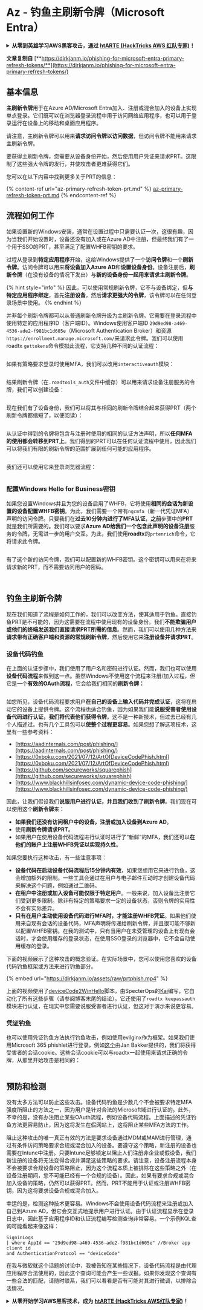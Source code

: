 # Az - 钓鱼主刷新令牌（Microsoft Entra）

<details>

<summary><strong>从零到英雄学习AWS黑客攻击，通过</strong> <a href="https://training.hacktricks.xyz/courses/arte"><strong>htARTE (HackTricks AWS 红队专家)</strong></a><strong>！</strong></summary>

支持HackTricks的其他方式：

* 如果您想在 **HackTricks中看到您的公司广告** 或 **下载HackTricks的PDF**，请查看[**订阅计划**](https://github.com/sponsors/carlospolop)！
* 获取[**官方PEASS & HackTricks商品**](https://peass.creator-spring.com)
* 发现[**PEASS家族**](https://opensea.io/collection/the-peass-family)，我们的独家[**NFTs系列**](https://opensea.io/collection/the-peass-family)
* **加入** 💬 [**Discord群组**](https://discord.gg/hRep4RUj7f) 或 [**telegram群组**](https://t.me/peass) 或在 **Twitter** 🐦 上**关注**我 [**@carlospolopm**](https://twitter.com/carlospolopm)**。**
* **通过向** [**HackTricks**](https://github.com/carlospolop/hacktricks) 和 [**HackTricks Cloud**](https://github.com/carlospolop/hacktricks-cloud) github仓库提交PR来分享您的黑客技巧。

</details>

**文章复制自** [**https://dirkjanm.io/phishing-for-microsoft-entra-primary-refresh-tokens/**](https://dirkjanm.io/phishing-for-microsoft-entra-primary-refresh-tokens/)

## 基本信息

**主刷新令牌**用于在Azure AD/Microsoft Entra加入、注册或混合加入的设备上实现单点登录。它们既可以在浏览器登录流程中用于访问网络应用程序，也可以用于登录运行在设备上的移动和桌面应用程序。

请注意，主刷新令牌可以用来**请求访问令牌以访问数据**，但访问令牌不能用来请求主刷新令牌。

要获得主刷新令牌，您需要从设备身份开始，然后使用用户凭证来请求PRT。这限制了这些强大令牌的发行，并使攻击者更难获得它们。

您可以在以下内容中找到更多关于PRT的信息：

{% content-ref url="az-primary-refresh-token-prt.md" %}
[az-primary-refresh-token-prt.md](az-primary-refresh-token-prt.md)
{% endcontent-ref %}

## 流程如何工作

如果设置新的Windows安装，通常在设置过程中只需要认证一次，这很有趣，因为当我们开始设置时，设备还没有加入或在Azure AD中注册，但最终我们有了一个用于SSO的PRT，甚至满足了配置WHFB密钥的要求。

过程从登录到**特定应用程序**开始，这给Windows提供了一个**访问令牌**和一个**刷新令牌**。访问令牌可以用来**将设备加入Azure AD**和**设置设备身份**。设备注册后，**刷新令牌**（在没有设备的情况下发出）与**新的设备身份一起用来请求主刷新令牌**。

{% hint style="info" %}
因此，可以使用常规刷新令牌，它不与设备绑定，但**与特定应用程序绑定**，首先**注册设备**，然后**请求更强大的令牌**，该令牌可以在任何登录场景中使用。
{% endhint %}

并非每个刷新令牌都可以从普通刷新令牌升级为主刷新令牌。它需要在登录流程中使用特定的应用程序ID（客户端ID）。Windows使用客户端ID `29d9ed98-a469-4536-ade2-f981bc1d605e`（Microsoft Authentication Broker）和资源`https://enrollment.manage.microsoft.com/`来请求此令牌。我们可以使用roadtx `gettokens`命令模拟此流程，它支持几种不同的认证流程：

<figure><img src="../../../.gitbook/assets/image (5) (1).png" alt=""><figcaption></figcaption></figure>

如果有策略要求登录时使用MFA，我们可以改用`interactiveauth`模块：

<figure><img src="../../../.gitbook/assets/image (1) (1) (1) (1) (1) (1) (1) (1) (1) (1) (1) (1) (1) (1) (1) (1).png" alt=""><figcaption></figcaption></figure>

结果刷新令牌（在`.roadtools_auth`文件中缓存）可以用来请求设备注册服务的令牌，我们可以创建设备：

<figure><img src="../../../.gitbook/assets/image (2) (1) (1) (1) (1) (1) (1) (1) (1) (1).png" alt=""><figcaption></figcaption></figure>

现在我们有了设备身份，我们可以将其与相同的刷新令牌结合起来获得PRT（两个刷新令牌都缩短了，以便阅读）：

<figure><img src="../../../.gitbook/assets/image (3) (1) (1) (1) (1) (1) (1) (1) (1).png" alt=""><figcaption></figcaption></figure>

从认证中得到的令牌将包含与注册时使用的相同的认证方法声明，所以**任何MFA的使用都会转移到PRT上**。我们得到的PRT可以在任何认证流程中使用，因此我们可以将我们有限的刷新令牌的范围扩展到任何可能的应用程序。

<figure><img src="../../../.gitbook/assets/image (4) (1) (1) (1) (1) (1) (1).png" alt=""><figcaption></figcaption></figure>

我们还可以使用它来登录浏览器流程：

<figure><img src="../../../.gitbook/assets/image (5) (1) (1).png" alt=""><figcaption></figcaption></figure>

### 配置Windows Hello for Business密钥 <a href="#provisioning-windows-hello-for-business-keys" id="provisioning-windows-hello-for-business-keys"></a>

如果您设置Windows并且为您的设备启用了WHFB，它将使用**相同的会话为新设置的设备配置WHFB密钥**。为此，我们需要一个带有`ngcmfa`（新一代凭证MFA）声明的访问令牌。只要我们在**过去10分钟内进行了MFA认证**，**之前**步骤中的**PRT**就是我们所需要的。我们可以要求**Azure AD给我们一个包含此声明的设备注册**服务的令牌，无需进一步的用户交互。为此，我们使用**roadtx**的`prtenrich`命令，它将请求此令牌。

<figure><img src="../../../.gitbook/assets/image (6) (1).png" alt=""><figcaption></figcaption></figure>

有了这个新的访问令牌，我们可以配置新的WHFB密钥。这个密钥可以用来在将来请求新的PRT，而不需要访问用户的密码。

<figure><img src="../../../.gitbook/assets/image (7) (1).png" alt=""><figcaption></figcaption></figure>

<figure><img src="../../../.gitbook/assets/image (8) (1).png" alt=""><figcaption></figcaption></figure>

## 钓鱼主刷新令牌 <a href="#phishing-for-primary-refresh-tokens" id="phishing-for-primary-refresh-tokens"></a>

现在我们知道了流程是如何工作的，我们可以改变方法，使其适用于钓鱼。直接钓鱼PRT是不可能的，因为这需要在流程中使用现有的设备身份。我们**不能欺骗用户或他们的终端发送我们直接请求PRT所需的信息**。然而，我们可以使用几种方法来**请求带有正确客户端和资源的常规刷新令牌**，然后使用它来**注册设备并请求PRT**。

### 设备代码钓鱼 <a href="#device-code-phishing" id="device-code-phishing"></a>

在上面的认证步骤中，我们使用了用户名和密码进行认证。然而，我们也可以使用**设备代码流程**来做到这一点。虽然Windows不使用这个流程来注册/加入过程，但它是一个**有效的OAuth流程**，它会给我们相同的**刷新令牌：**

<figure><img src="../../../.gitbook/assets/image (9) (1).png" alt=""><figcaption></figcaption></figure>

如您所见，设备代码流程要求用户**在自己的设备上输入代码并完成认证**，这将在启动它的设备上提供令牌。这个流程也适合钓鱼，因为如果我们能**说服受害者使用设备代码进行认证，我们将代表他们获得令牌**。这不是一种新技术，但过去已经有几个人描述过。也有几个工具包可以**使整个过程更容易**。如果您想了解这项技术，这里有一些参考资料：

* [https://aadinternals.com/post/phishing/](https://aadinternals.com/post/phishing/)
* [https://0xboku.com/2021/07/12/ArtOfDeviceCodePhish.html](https://0xboku.com/2021/07/12/ArtOfDeviceCodePhish.html)
* [https://github.com/secureworks/squarephish](https://github.com/secureworks/squarephish)
* [https://www.blackhillsinfosec.com/dynamic-device-code-phishing/](https://www.blackhillsinfosec.com/dynamic-device-code-phishing/)

因此，让我们假设我们**说服用户进行认证，并且我们收到了刷新令牌**。我们现在可以使用这个**刷新令牌**来：

* **如果我们还没有访问租户中的设备，注册或加入设备到Azure AD**。
* 使用**刷新令牌请求PRT**。
* 如果用户在使用设备代码流程进行认证时进行了“新鲜”的MFA，我们还可以**在他们的账户上注册WHFB凭证以实现持久性**。

如果您要执行这种攻击，有一些注意事项：

* **设备代码在启动设备代码流程后15分钟内有效**，如果您想用它来进行钓鱼，这会增加额外的限制。一些工具会通过在用户与电子邮件互动时才创建设备代码来解决这个问题，例如通过二维码。
* **在租户中注册或加入设备可能仅限于特定用户**。一般来说，加入设备比注册它们受到更多限制。除非有特定的策略要求一定的设备状态，否则令牌的实用性不会有实际差异。
* **只有在用户主动使用设备代码进行MFA时，才能注册WHFB凭证**。如果他们使用来自现有会话的设备代码，MFA声明将传递给刷新令牌，并且很可能不够新以配置WHFB密钥。在我的测试中，只有当用户在未受管理的设备上有现有会话时，才会使用缓存的登录状态，在使用SSO登录的浏览器中，它不会自动使用缓存的登录。

下面的视频展示了这种攻击的概念验证。在实际场景中，您可以使用您喜欢的设备代码钓鱼框架或方法来进行钓鱼部分。

{% embed url="https://dirkjanm.io/assets/raw/prtphish.mp4" %}

上面的视频使用了[deviceCode2WinHello](https://github.com/kiwids0220/deviceCode2WinHello)脚本，由SpecterOps的[Kai](https://twitter.com/mhskai2017)编写，它自动化了所有这些步骤（请参阅博客末尾的结论）。它还使用了`roadtx keepassauth`模块进行认证，在现实中您需要说服受害者进行认证，但这对于演示来说更容易。

### 凭证钓鱼 <a href="#credential-phishing" id="credential-phishing"></a>

也可以使用凭证钓鱼方法执行钓鱼攻击，例如使用evilginx作为框架。如果我们使用Microsoft 365 phishlet进行登录，例如[这个](https://github.com/BakkerJan/evilginx3/blob/main/microsoft365.yaml)由Jan Bakker提供的，我们将获得受害者的会话cookie。这些会话cookie可以与roadtx一起使用来请求正确的令牌，从那里开始攻击是相同的：

<figure><img src="../../../.gitbook/assets/image (10) (1).png" alt=""><figcaption></figcaption></figure>

## 预防和检测 <a href="#prevention-and-detection" id="prevention-and-detection"></a>

没有太多方法可以防止这些攻击。设备代码钓鱼是少数几个不会被要求特定MFA强度所阻止的方法之一，因为用户是针对合法的Microsoft域进行认证的。此外，不幸的是，没有办法阻止某些OAuth流程，例如设备代码流程。上面描述的凭证钓鱼方法更容易防止，因为这将发生在假网站上，这将阻止某些MFA方法的工作。

阻止这种攻击的唯一真正有效的方法是要求设备通过MDM或MAM进行管理，通过有条件访问策略要求合规或混合加入的设备。要遵守这个策略，新注册的设备也需要在Intune中注册。只要Intune足够锁定以阻止人们注册非企业或假设备，我们新注册的设备将无法变得合规并满足这些策略的要求。请注意，设备注册流程本身不会被要求合规设备的策略阻止，因为这个流程本质上被排除在这些策略之外（在设备注册期间，您不可能已经有一个合规的设备）。因此，如果有要求合规或混合加入设备的策略，仍然可以获得PRT。然而，PRT不能用于认证或注册WHFB密钥，因为这将要求设备合规或混合加入。

幸运的是，检测这种技术更容易。Windows不会使用设备代码流程来注册或加入自己到Azure AD，但它会交互式地提示用户进行认证。由于认证流程显示在登录日志中，因此基于应用程序ID和认证流程编写检测查询非常容易。一个示例KQL查询可能看起来像这样：
```
SigninLogs
| where AppId == "29d9ed98-a469-4536-ade2-f981bc1d605e" //Broker app client id
and AuthenticationProtocol == "deviceCode"
```
在我与微软就这个话题的讨论中，我被告知在某些情况下，设备代码流程是由代理应用程序合法使用的，因此这个查询可能会产生一些误报。如果你发现这个查询有一些合法的匹配，请随时联系，我们可以看看是否有可能对其进行微调，以排除合法情况。

<details>

<summary><strong>从零开始学习AWS黑客技术，成为</strong> <a href="https://training.hacktricks.xyz/courses/arte"><strong>htARTE (HackTricks AWS红队专家)</strong></a><strong>！</strong></summary>

其他支持HackTricks的方式：

* 如果你想在**HackTricks中看到你的公司广告**或**下载HackTricks的PDF版本**，请查看[**订阅计划**](https://github.com/sponsors/carlospolop)！
* 获取[**官方PEASS & HackTricks商品**](https://peass.creator-spring.com)
* 发现[**PEASS家族**](https://opensea.io/collection/the-peass-family)，我们独家的[**NFTs系列**](https://opensea.io/collection/the-peass-family)
* **加入** 💬 [**Discord群组**](https://discord.gg/hRep4RUj7f) 或 [**telegram群组**](https://t.me/peass) 或在**Twitter** 🐦 上**关注**我 [**@carlospolopm**](https://twitter.com/carlospolopm)**。**
* **通过向** [**HackTricks**](https://github.com/carlospolop/hacktricks) 和 [**HackTricks Cloud**](https://github.com/carlospolop/hacktricks-cloud) github仓库提交PR来分享你的黑客技巧。

</details>
